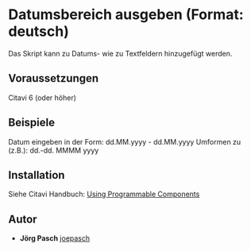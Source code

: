 # Datumsbereich ausgeben (Format: deutsch)

Das Skript kann zu Datums- wie zu Textfeldern hinzugefügt werden.

## Voraussetzungen
Citavi 6 (oder höher)

## Beispiele
Datum eingeben in der Form: dd.MM.yyyy - dd.MM.yyyy
Umformen zu (z.B.): dd.-dd. MMMM yyyy 

## Installation
Siehe Citavi Handbuch: [Using Programmable Components](https://www.citavi.com/programmable_components)

## Autor

* **Jörg Pasch** [joepasch](https://github.com/joepasch)
